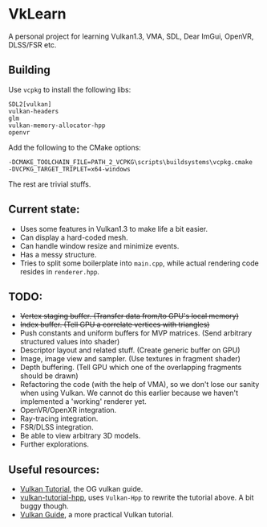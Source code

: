 # VkLearn

A personal project for learning Vulkan1.3, VMA, SDL, Dear ImGui, OpenVR, DLSS/FSR etc.

## Building

Use `vcpkg` to install the following libs:
```
SDL2[vulkan]
vulkan-headers
glm
vulkan-memory-allocator-hpp
openvr
```

Add the following to the CMake options:
```shell
-DCMAKE_TOOLCHAIN_FILE=PATH_2_VCPKG\scripts\buildsystems\vcpkg.cmake
-DVCPKG_TARGET_TRIPLET=x64-windows
```

The rest are trivial stuffs.

## Current state:
- Uses some features in Vulkan1.3 to make life a bit easier.
- Can display a hard-coded mesh.
- Can handle window resize and minimize events.
- Has a messy structure.
- Tries to split some boilerplate into `main.cpp`, while actual rendering code resides in `renderer.hpp`.

## TODO:
- ~~Vertex staging buffer. (Transfer data from/to GPU's local memory)~~
- ~~Index buffer. (Tell GPU a correlate vertices with triangles)~~
- Push constants and uniform buffers for MVP matrices. (Send arbitrary structured values into shader)
- Descriptor layout and related stuff. (Create generic buffer on GPU)
- Image, image view and sampler. (Use textures in fragment shader)
- Depth buffering. (Tell GPU which one of the overlapping fragments should be drawn)
- Refactoring the code (with the help of VMA), so we don't lose our sanity when using Vulkan. 
 We cannot do this earlier because we haven't implemented a 'working' renderer yet.
- OpenVR/OpenXR integration.
- Ray-tracing integration.
- FSR/DLSS integration.
- Be able to view arbitrary 3D models.
- Further explorations.

## Useful resources:
- [Vulkan Tutorial](https://vulkan-tutorial.com), the OG vulkan guide.
- [vulkan-tutorial-hpp](https://github.com/bwasty/vulkan-tutorial-hpp), uses `Vulkan-Hpp` to rewrite the tutorial above.
A bit buggy though.
- [Vulkan Guide](https://vkguide.dev/), a more practical Vulkan tutorial.

